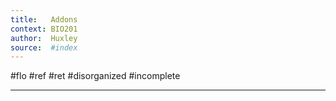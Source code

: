 ```yaml
---
title:   Addons
context: BIO201
author:  Huxley
source:  #index
---
```


#flo #ref #ret #disorganized #incomplete

---














